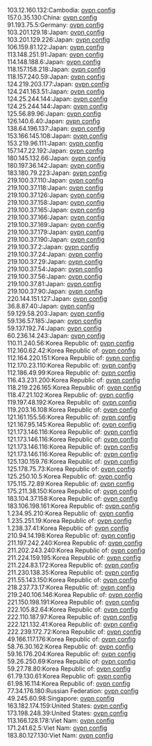 103.12.160.132:Cambodia: [ovpn config](vpn/103_12_160_132.ovpn)  
157.0.35.130:China: [ovpn config](vpn/157_0_35_130.ovpn)  
91.193.75.5:Germany: [ovpn config](vpn/91_193_75_5.ovpn)  
103.201.129.18:Japan: [ovpn config](vpn/103_201_129_18.ovpn)  
103.201.129.226:Japan: [ovpn config](vpn/103_201_129_226.ovpn)  
106.159.81.122:Japan: [ovpn config](vpn/106_159_81_122.ovpn)  
113.148.251.91:Japan: [ovpn config](vpn/113_148_251_91.ovpn)  
114.148.188.6:Japan: [ovpn config](vpn/114_148_188_6.ovpn)  
118.157.158.218:Japan: [ovpn config](vpn/118_157_158_218.ovpn)  
118.157.240.59:Japan: [ovpn config](vpn/118_157_240_59.ovpn)  
124.219.203.177:Japan: [ovpn config](vpn/124_219_203_177.ovpn)  
124.241.163.51:Japan: [ovpn config](vpn/124_241_163_51.ovpn)  
124.25.244.144:Japan: [ovpn config](vpn/124_25_244_144.ovpn)  
124.25.244.144:Japan: [ovpn config](vpn/124_25_244_144.ovpn)  
125.56.89.96:Japan: [ovpn config](vpn/125_56_89_96.ovpn)  
126.140.6.40:Japan: [ovpn config](vpn/126_140_6_40.ovpn)  
138.64.196.137:Japan: [ovpn config](vpn/138_64_196_137.ovpn)  
153.166.145.108:Japan: [ovpn config](vpn/153_166_145_108.ovpn)  
153.219.96.111:Japan: [ovpn config](vpn/153_219_96_111.ovpn)  
157.147.22.192:Japan: [ovpn config](vpn/157_147_22_192.ovpn)  
180.145.132.66:Japan: [ovpn config](vpn/180_145_132_66.ovpn)  
180.197.36.142:Japan: [ovpn config](vpn/180_197_36_142.ovpn)  
183.180.79.223:Japan: [ovpn config](vpn/183_180_79_223.ovpn)  
219.100.37.110:Japan: [ovpn config](vpn/219_100_37_110.ovpn)  
219.100.37.118:Japan: [ovpn config](vpn/219_100_37_118.ovpn)  
219.100.37.126:Japan: [ovpn config](vpn/219_100_37_126.ovpn)  
219.100.37.158:Japan: [ovpn config](vpn/219_100_37_158.ovpn)  
219.100.37.165:Japan: [ovpn config](vpn/219_100_37_165.ovpn)  
219.100.37.166:Japan: [ovpn config](vpn/219_100_37_166.ovpn)  
219.100.37.169:Japan: [ovpn config](vpn/219_100_37_169.ovpn)  
219.100.37.179:Japan: [ovpn config](vpn/219_100_37_179.ovpn)  
219.100.37.190:Japan: [ovpn config](vpn/219_100_37_190.ovpn)  
219.100.37.2:Japan: [ovpn config](vpn/219_100_37_2.ovpn)  
219.100.37.24:Japan: [ovpn config](vpn/219_100_37_24.ovpn)  
219.100.37.29:Japan: [ovpn config](vpn/219_100_37_29.ovpn)  
219.100.37.54:Japan: [ovpn config](vpn/219_100_37_54.ovpn)  
219.100.37.56:Japan: [ovpn config](vpn/219_100_37_56.ovpn)  
219.100.37.81:Japan: [ovpn config](vpn/219_100_37_81.ovpn)  
219.100.37.90:Japan: [ovpn config](vpn/219_100_37_90.ovpn)  
220.144.151.127:Japan: [ovpn config](vpn/220_144_151_127.ovpn)  
36.8.87.40:Japan: [ovpn config](vpn/36_8_87_40.ovpn)  
59.129.58.203:Japan: [ovpn config](vpn/59_129_58_203.ovpn)  
59.136.57.185:Japan: [ovpn config](vpn/59_136_57_185.ovpn)  
59.137.192.74:Japan: [ovpn config](vpn/59_137_192_74.ovpn)  
60.236.14.243:Japan: [ovpn config](vpn/60_236_14_243.ovpn)  
110.11.240.56:Korea Republic of: [ovpn config](vpn/110_11_240_56.ovpn)  
112.160.62.42:Korea Republic of: [ovpn config](vpn/112_160_62_42.ovpn)  
112.164.220.151:Korea Republic of: [ovpn config](vpn/112_164_220_151.ovpn)  
112.170.23.110:Korea Republic of: [ovpn config](vpn/112_170_23_110.ovpn)  
112.186.49.99:Korea Republic of: [ovpn config](vpn/112_186_49_99.ovpn)  
116.43.231.200:Korea Republic of: [ovpn config](vpn/116_43_231_200.ovpn)  
118.219.226.165:Korea Republic of: [ovpn config](vpn/118_219_226_165.ovpn)  
118.47.21.102:Korea Republic of: [ovpn config](vpn/118_47_21_102.ovpn)  
119.197.48.192:Korea Republic of: [ovpn config](vpn/119_197_48_192.ovpn)  
119.203.16.108:Korea Republic of: [ovpn config](vpn/119_203_16_108.ovpn)  
121.161.155.56:Korea Republic of: [ovpn config](vpn/121_161_155_56.ovpn)  
121.167.95.145:Korea Republic of: [ovpn config](vpn/121_167_95_145.ovpn)  
121.173.146.116:Korea Republic of: [ovpn config](vpn/121_173_146_116.ovpn)  
121.173.146.116:Korea Republic of: [ovpn config](vpn/121_173_146_116.ovpn)  
121.173.146.116:Korea Republic of: [ovpn config](vpn/121_173_146_116.ovpn)  
121.173.146.116:Korea Republic of: [ovpn config](vpn/121_173_146_116.ovpn)  
125.130.159.76:Korea Republic of: [ovpn config](vpn/125_130_159_76.ovpn)  
125.178.75.73:Korea Republic of: [ovpn config](vpn/125_178_75_73.ovpn)  
125.250.10.5:Korea Republic of: [ovpn config](vpn/125_250_10_5.ovpn)  
175.115.72.89:Korea Republic of: [ovpn config](vpn/175_115_72_89.ovpn)  
175.211.38.150:Korea Republic of: [ovpn config](vpn/175_211_38_150.ovpn)  
183.104.37.158:Korea Republic of: [ovpn config](vpn/183_104_37_158.ovpn)  
183.106.198.161:Korea Republic of: [ovpn config](vpn/183_106_198_161.ovpn)  
1.234.95.210:Korea Republic of: [ovpn config](vpn/1_234_95_210.ovpn)  
1.235.251.19:Korea Republic of: [ovpn config](vpn/1_235_251_19.ovpn)  
1.238.37.41:Korea Republic of: [ovpn config](vpn/1_238_37_41.ovpn)  
210.94.14.198:Korea Republic of: [ovpn config](vpn/210_94_14_198.ovpn)  
211.197.242.240:Korea Republic of: [ovpn config](vpn/211_197_242_240.ovpn)  
211.202.243.240:Korea Republic of: [ovpn config](vpn/211_202_243_240.ovpn)  
211.224.159.195:Korea Republic of: [ovpn config](vpn/211_224_159_195.ovpn)  
211.224.83.172:Korea Republic of: [ovpn config](vpn/211_224_83_172.ovpn)  
211.230.138.35:Korea Republic of: [ovpn config](vpn/211_230_138_35.ovpn)  
211.55.143.150:Korea Republic of: [ovpn config](vpn/211_55_143_150.ovpn)  
218.237.73.17:Korea Republic of: [ovpn config](vpn/218_237_73_17.ovpn)  
219.240.106.146:Korea Republic of: [ovpn config](vpn/219_240_106_146.ovpn)  
221.150.198.191:Korea Republic of: [ovpn config](vpn/221_150_198_191.ovpn)  
222.105.82.64:Korea Republic of: [ovpn config](vpn/222_105_82_64.ovpn)  
222.110.187.97:Korea Republic of: [ovpn config](vpn/222_110_187_97.ovpn)  
222.121.132.41:Korea Republic of: [ovpn config](vpn/222_121_132_41.ovpn)  
222.239.172.72:Korea Republic of: [ovpn config](vpn/222_239_172_72.ovpn)  
49.166.117.176:Korea Republic of: [ovpn config](vpn/49_166_117_176.ovpn)  
58.76.30.162:Korea Republic of: [ovpn config](vpn/58_76_30_162.ovpn)  
59.16.176.204:Korea Republic of: [ovpn config](vpn/59_16_176_204.ovpn)  
59.26.250.69:Korea Republic of: [ovpn config](vpn/59_26_250_69.ovpn)  
59.27.78.80:Korea Republic of: [ovpn config](vpn/59_27_78_80.ovpn)  
61.79.130.61:Korea Republic of: [ovpn config](vpn/61_79_130_61.ovpn)  
61.98.16.114:Korea Republic of: [ovpn config](vpn/61_98_16_114.ovpn)  
77.34.176.180:Russian Federation: [ovpn config](vpn/77_34_176_180.ovpn)  
49.245.60.98:Singapore: [ovpn config](vpn/49_245_60_98.ovpn)  
163.182.174.159:United States: [ovpn config](vpn/163_182_174_159.ovpn)  
173.198.248.39:United States: [ovpn config](vpn/173_198_248_39.ovpn)  
113.166.128.178:Viet Nam: [ovpn config](vpn/113_166_128_178.ovpn)  
171.241.62.5:Viet Nam: [ovpn config](vpn/171_241_62_5.ovpn)  
183.80.127.130:Viet Nam: [ovpn config](vpn/183_80_127_130.ovpn)  
